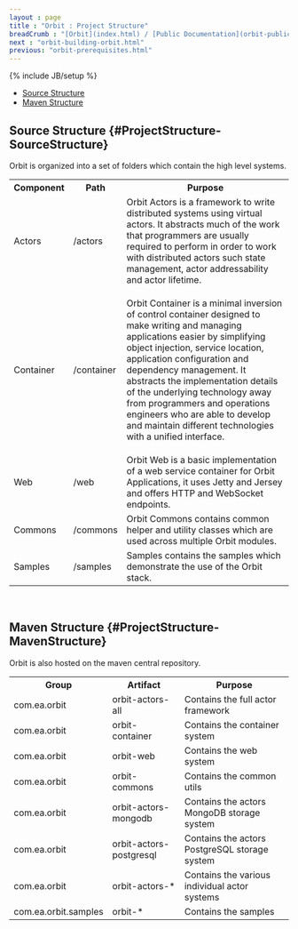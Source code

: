 ```yaml
---
layout : page
title : "Orbit : Project Structure"
breadCrumb : "[Orbit](index.html) / [Public Documentation](orbit-public-documentation.html) / [Getting Started](orbit-getting-started.html)"
next : "orbit-building-orbit.html"
previous: "orbit-prerequisites.html"
---
```

{% include JB/setup %}



-  [Source Structure](#ProjectStructure-SourceStructure)
-  [Maven Structure](#ProjectStructure-MavenStructure)



Source Structure {#ProjectStructure-SourceStructure}
----------


Orbit is organized into a set of folders which contain the high level systems.


<table>
<tr><th> Component </th><th> Path </th><th> Purpose </th></tr>
<tr><td> Actors </td><td> /actors </td><td> Orbit Actors is a framework to write distributed systems using virtual actors. It abstracts much of the work that programmers are usually required to perform in order to work with distributed actors such state management, actor addressability and actor lifetime.  </td></tr>
<tr><td> Container </td><td> /container </td><td>

Orbit Container is a minimal inversion of control container designed to make writing and managing applications easier by simplifying object injection, service location, application configuration and dependency management. It abstracts the implementation details of the underlying technology away from programmers and operations engineers who are able to develop and maintain different technologies with a unified interface. 

 </td></tr>
<tr><td> Web </td><td> /web </td><td> Orbit Web is a basic implementation of a web service container for Orbit Applications, it uses Jetty and Jersey and offers HTTP and WebSocket endpoints. </td></tr>
<tr><td> Commons </td><td> /commons </td><td> Orbit Commons contains common helper and utility classes which are used across multiple Orbit modules. </td></tr>
<tr><td> Samples </td><td> /samples </td><td> Samples contains the samples which demonstrate the use of the Orbit stack. </td></tr>
</table>


 


Maven Structure {#ProjectStructure-MavenStructure}
----------


Orbit is also hosted on the maven central repository.


<table>
<tr><th> Group </th><th> Artifact </th><th> Purpose </th></tr>
<tr><td> com.ea.orbit </td><td> orbit-actors-all </td><td> Contains the full actor framework </td></tr>
<tr><td> com.ea.orbit </td><td> orbit-container </td><td> Contains the container system </td></tr>
<tr><td> com.ea.orbit </td><td> orbit-web </td><td> Contains the web system </td></tr>
<tr><td> com.ea.orbit </td><td> orbit-commons </td><td> Contains the common utils </td></tr>
<tr><td> com.ea.orbit </td><td> orbit-actors-mongodb </td><td> Contains the actors MongoDB storage system </td></tr>
<tr><td> com.ea.orbit </td><td> orbit-actors-postgresql </td><td> Contains the actors PostgreSQL storage system </td></tr>
<tr><td> com.ea.orbit </td><td> orbit-actors-* </td><td> Contains the various individual actor systems </td></tr>
<tr><td> com.ea.orbit.samples </td><td> orbit-* </td><td> Contains the samples </td></tr>
</table>


 


 

